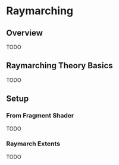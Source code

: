 # Raymarching

## Overview

TODO

## Raymarching Theory Basics

TODO

## Setup

### From Fragment Shader

TODO

### Raymarch Extents

TODO
